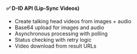 #### ✅ D-ID API (Lip-Sync Videos)
- Create talking head videos from images + audio
- Base64 upload for images and audio
- Asynchronous processing with polling
- Status checking with retry logic
- Video download from result URLs
